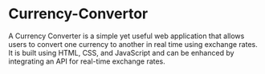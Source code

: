 # Currency-Convertor
A Currency Converter is a simple yet useful web application that allows users to convert one currency to another in real time using exchange rates. It is built using HTML, CSS, and JavaScript and can be enhanced by integrating an API for real-time exchange rates.
